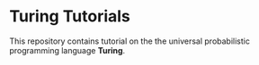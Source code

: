 # Turing Tutorials

This repository contains tutorial on the the universal probabilistic programming language **Turing**.
